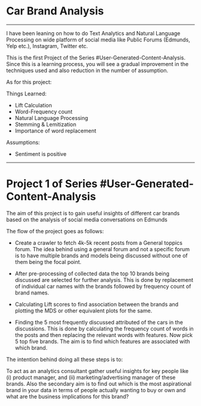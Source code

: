 # Car Brand Analysis

****************************************************************************
I have been leaning on how to do Text Analytics and Natural Language Processing on wide platform of social media like Public Forums (Edmunds, Yelp etc.), Instagram, Twitter etc.

This is the first Project of the Series #User-Generated-Content-Analysis. Since this is a learning process, you will see a gradual improvement in the techniques used and also reduction in the number of assumption. 

As for this project: 

Things Learned:
* Lift Calculation
* Word-Frequency count
* Natural Language Processing
* Stemming & Lemitization
* Importance of word replacement

Assumptions:
* Sentiment is positive
****************************************************************************

# Project 1 of Series #User-Generated-Content-Analysis

The aim of this project is to gain useful insights of different car brands based on the analysis of social media conversations on Edmunds

The flow of the project goes as follows:

* Create a crawler to fetch 4k-5k recent posts from a General toppics forum. The idea behind using a general forum and not a specific forum is to have multiple brands and models being discussed without one of them being the focal point. 

* After pre-processing of collected data the top 10 brands being discussed are selected for further analysis. This is done by replacement of individual car names with the brands followed by frequency count of brand names.

* Calculating Lift scores to find association between the brands and plotting the MDS or other equivalent plots for the same.

* Finding the 5 most frequently discussed attributed of the cars in the discussions. This is done by calculating the frequency count of words in the posts and then replacing the relevant words with features. Now pick 5 top five brands. The aim is to find which features are associated with which brand.

The intention behind doing all these steps is to:

To act as an analytics consultant gather useful insights for key people like (i) product manager, and (ii) marketing/advertising manager of these brands. Also the secondary aim is to find out which is the most aspirational brand in your data in terms of people actually wanting to buy or own and what are the business implications for this brand?
 
